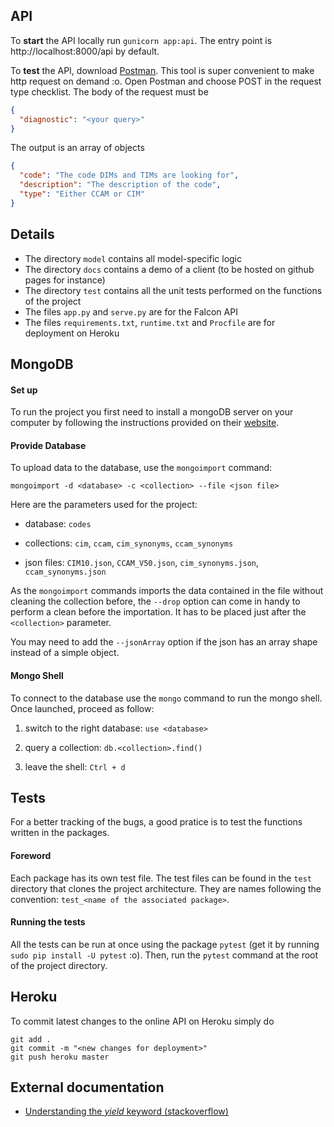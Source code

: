 ## API

To **start** the API locally run `gunicorn app:api`. The entry point is http://localhost:8000/api by default.

To **test** the API, download [Postman](https://www.getpostman.com/). This tool is super convenient to make http request on demand :o. Open Postman and choose POST in the request type checklist. The body of the request must be

```json
{
  "diagnostic": "<your query>"
}
```

The output is an array of objects

```json
{
  "code": "The code DIMs and TIMs are looking for",
  "description": "The description of the code",
  "type": "Either CCAM or CIM"
}
```

## Details

- The directory `model` contains all model-specific logic
- The directory `docs` contains a demo of a client (to be hosted on github pages for instance)
- The directory `test` contains all the unit tests performed on the functions of the project
- The files `app.py` and `serve.py` are for the Falcon API
- The files `requirements.txt`, `runtime.txt` and `Procfile` are for deployment on Heroku


## MongoDB

#### Set up

To run the project you first need to install a mongoDB server on your computer by following the instructions provided on their [website](https://docs.mongodb.com/).

#### Provide Database

To upload data to the database, use the `mongoimport` command:

`mongoimport -d <database> -c <collection> --file <json file>`

Here are the parameters used for the project:

- database: `codes`

- collections: `cim`, `ccam`, `cim_synonyms`, `ccam_synonyms`

- json files: `CIM10.json`, `CCAM_V50.json`, `cim_synonyms.json`, `ccam_synonyms.json`

As the `mongoimport` commands imports the data contained in the file without cleaning the collection before, the `--drop` option can come in handy to perform a clean before the importation. It has to be placed just after the `<collection>` parameter.

You may need to add the `--jsonArray` option if the json has an array shape instead of a simple object.

#### Mongo Shell

To connect to the database use the `mongo` command to run the mongo shell. Once launched, proceed as follow:

1. switch to the right database: `use <database>`

2. query a collection: `db.<collection>.find()`

3. leave the shell: `Ctrl + d`

## Tests

For a better tracking of the bugs, a good pratice is to test the functions written in the packages.


#### Foreword

Each package has its own test file. The test files can be found in the `test` directory that clones the project architecture. They are names following the convention: `test_<name of the associated package>`.


#### Running the tests

All the tests can be run at once using the package `pytest` (get it by running `sudo pip install -U pytest` :o). Then, run the `pytest` command at the root of the project directory.


## Heroku

To commit latest changes to the online API on Heroku simply do

```
git add .
git commit -m "<new changes for deployment>"
git push heroku master
```

## External documentation

- [Understanding the *yield* keyword (stackoverflow)](https://stackoverflow.com/questions/231767/what-does-the-yield-keyword-do?page=1&tab=votes#tab-top)
